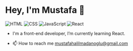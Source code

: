 # Hey, I'm Mustafa 👋

![HTML](https://img.shields.io/badge/HTML-e34f26)
![CSS](https://img.shields.io/badge/CSS-2965f1)
![JavaScript](https://img.shields.io/badge/JavaScript-f7df1e)
![React](https://img.shields.io/badge/-React-blue)



* I'm a front-end developer, I’m currently learning React.

* 📫 How to reach me mustafahalilmadanoglu@gmail.com




